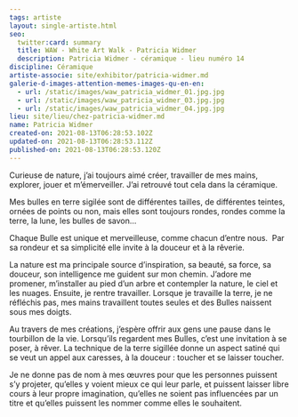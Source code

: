 ```yaml
---
tags: artiste
layout: single-artiste.html
seo:
  twitter:card: summary
  title: WAW - White Art Walk - Patricia Widmer
  description: Patricia Widmer - céramique - lieu numéro 14
discipline: Céramique
artiste-associe: site/exhibitor/patricia-widmer.md
galerie-d-images-attention-memes-images-qu-en-en:
  - url: /static/images/waw_patricia_widmer_01.jpg.jpg
  - url: /static/images/waw_patricia_widmer_03.jpg.jpg
  - url: /static/images/waw_patricia_widmer_04.jpg.jpg
lieu: site/lieu/chez-patricia-widmer.md
name: Patricia Widmer
created-on: 2021-08-13T06:28:53.102Z
updated-on: 2021-08-13T06:28:53.112Z
published-on: 2021-08-13T06:28:53.120Z
---
```

<!--StartFragment-->

Curieuse de nature, j’ai toujours aimé créer, travailler de mes mains, explorer, jouer et m’émerveiller. J’ai retrouvé tout cela dans la céramique.

Mes bulles en terre sigilée sont de différentes tailles, de différentes teintes, ornées de points ou non, mais elles sont toujours rondes, rondes comme la terre, la lune, les bulles de savon…

Chaque Bulle est unique et merveilleuse, comme chacun d’entre nous.  Par sa rondeur et sa simplicité elle invite à la douceur et à la rêverie.

La nature est ma principale source d’inspiration, sa beauté, sa force, sa douceur, son intelligence me guident sur mon chemin. J’adore me promener, m’installer au pied d’un arbre et contempler la nature, le ciel et les nuages. Ensuite, je rentre travailler. Lorsque je travaille la terre, je ne réfléchis pas, mes mains travaillent toutes seules et des Bulles naissent sous mes doigts. 

Au travers de mes créations, j’espère offrir aux gens une pause dans le tourbillon de la vie. Lorsqu’ils regardent mes Bulles, c’est une invitation à se poser, à rêver. La technique de la terre sigillée donne un aspect satiné qui se veut un appel aux caresses, à la douceur : toucher et se laisser toucher.

Je ne donne pas de nom à mes œuvres pour que les personnes puissent s’y projeter, qu’elles y voient mieux ce qui leur parle, et puissent laisser libre cours à leur propre imagination, qu’elles ne soient pas influencées par un titre et qu’elles puissent les nommer comme elles le souhaitent.



<!--EndFragment-->